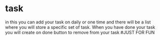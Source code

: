 # task
in this you can add your task on daily or one time and there will be a list where you will store a specific set of task. When you have done your task you will create on done button to remove from your task
#JUST FOR FUN
